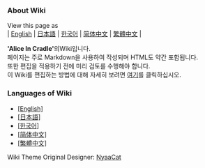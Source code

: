 ### About Wiki

View this page as<br>
| [English](README) | [日本語](README_ja) | [한국어](README_ko) | [简体中文](README_zh-hans) | [繁體中文](README_zh-hant) |

<b>'Alice In Cradle'</b>의Wiki입니다.<br>
페이지는 주로 Markdown을 사용하여 작성되며 HTML도 약간 포함됩니다.<br>
또한 편집을 적용하기 전에 미리 검토를 수행해야 합니다.<br>
이 Wiki를 편집하는 방법에 대해 자세히 보려면 [여기](contribution_v2/contribute_ko)를 클릭하십시오.

### Languages of Wiki

- [[English]](wiki/en/)
- [[日本語]](wiki/ja/)
- [[한국어]](wiki/ko/)
- [[简体中文]](wiki/zh-hans/)
- [[繁體中文]](wiki/zh-hant/)

Wiki Theme Original Designer: [NyaaCat](https://github.com/nyaacat)
